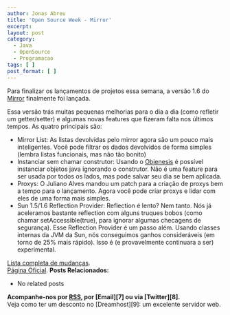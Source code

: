 ```yaml
---
author: Jonas Abreu
title: 'Open Source Week - Mirror'
excerpt:
layout: post
category:
  - Java
  - OpenSource
  - Programacao
tags: [ ]
post_format: [ ]
---
```

Para finalizar os lançamentos de projetos essa semana, a versão 1.6 do [Mirror][1] finalmente foi lançada.

Essa versão trás muitas pequenas melhorias para o dia a dia (como refletir um getter/setter) e algumas novas features que fizeram falta nos últimos tempos. As quatro principais são:

*   Mirror List: As listas devolvidas pelo mirror agora são um pouco mais inteligentes. Você pode filtrar os dados devolvidos de forma simples (lembra listas funcionais, mas não tão bonito)
*   Instanciar sem chamar construtor: Usando o [Objenesis][2] é possível instanciar objetos java ignorando o construtor. Não é uma feature para ser usada por todos os lados, mas pode salvar seu dia se bem aplicada.
*   Proxys: O Juliano Alves mandou um patch para a criação de proxys bem a tempo para o lançamento. Agora você pode criar proxys e lidar com eles de uma forma mais simples.
*   Sun 1.5/1.6 Reflection Provider: Reflection é lento? Nem tanto. Nós já aceleramos bastante reflection com alguns truques bobos (como chamar setAccessible(true), para ignorar algumas checagens de segurança). Esse Reflection Provider é um passo além. Usando classes internas da JVM da Sun, nós conseguimos ganhos consideráveis (em torno de 25% mais rápido). Isso é (e provavelmente continuara a ser) experimental.

[Lista completa de mudanças][3].   
[Página Oficial][4]. 
**Posts Relacionados:** 
*   No related posts









**Acompanhe-nos por [ RSS][6], por [Email][7] ou via [Twitter][8].**  
Veja como ter um desconto no [Dreamhost][9]: um excelente servidor web.

 [1]: http://projetos.vidageek.net/mirror-pt
 [2]: http://code.google.com/p/objenesis/
 [3]: http://projetos.vidageek.net/mirror/project/release-notes/
 [4]: http://projetos.vidageek.net/mirror/
 [5]: https://twitter.com/share
 [6]: http://feeds.feedburner.com/VidaGeek



